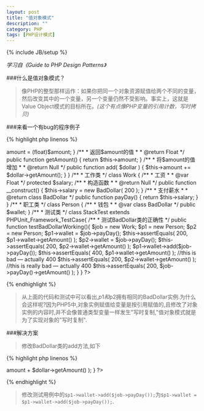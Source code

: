 ```yaml
---
layout: post
title: "值对象模式"
description: ""
category: PHP
tags: [PHP设计模式]
---
```

{% include JB/setup %}


*学习自《Guide to PHP Design Patterns》*

###什么是值对象模式？

>像PHP的整型那样运作：如果你把同一个对象资源赋值给两个不同的变量，然后改变其中的一个变量，另一个变量仍然不受影响。事实上，这就是Value Object模式的目标所在。*\(这个有点像PHP变量的引用计数，写时拷贝\)*

###来看一个有bug的程序例子

{% highlight php linenos %}
<?php
/**
 * 货币类
 */

class BadDollar {

  /**
   * 货币数量
   *
   * @var Float
   */
  protected $amount;

  /**
   * 构造函数
   *
   * @return Null
   */
  public function __construct( $amount = 0 ) {
    $this->amount = (float)$amount;
  }

  /**
   * 返回$amount的值 
   *
   * @return Float
   */
  public function getAmount() {
    return $this->amount;
  }

  /**
   * 将$amount的值增加
   *
   * @return Null
   */
  public function add( $dollar ) {
    $this->amount += $dollar->getAmount();
  }

}

/**
 * 工作类
 */
class Work {

  /**
   * 工资
   *
   * @var Float
   */
  protected $salary;

  /**
   * 构造函数
   *
   * @return Null
   */
  public function __construct() {
    $this->salary = new BadDollar( 200 );
  }

  /**
   * 支付薪水
   *
   * @return class BadDollar
   */
  public function payDay() {
    return $this->salary;
  }

}

/**
 * 职工类
 */
class Person {

  /**
   * 钱包
   *
   * @var class BadDollar
   */
  public $wallet;
}

/**
 * 测试类
 */
class StackTest extends PHPUnit_Framework_TestCase{
  /**
   * 测试BadDollar类的正确性
   */
    public function testBadDollarWorking(){
        $job = new Work;
        $p1 = new Person;
        $p2 = new Person;
        $p1->wallet = $job->payDay();
        $this->assertEquals( 200, $p1->wallet->getAmount() );
        $p2->wallet = $job->payDay();
        $this->assertEquals( 200, $p2->wallet->getAmount() );
        $p1->wallet->add($job->payDay());
        $this->assertEquals( 400, $p1->wallet->getAmount() );
        //this is bad — actually 400
        $this->assertEquals( 200, $p2->wallet->getAmount() );
        //this is really bad — actually 400
        $this->assertEquals( 200, $job->payDay()->getAmount() );
    }
}
?>
{% endhighlight %}

>从上面的代码和测试中可以看出,$p1和$p2拥有相同的BadDollar实例.为什么会这样呢?因为PHP5中,对象实例赋值给变量是按引用赋值的,且修改了对象实例的内容时,并不会像普通类型变量一样发生"写时复制,"值对象模式就是为了实现对象的"写时复制".

###解决方案

>修改BadDollar类的add方法,如下

{% highlight php linenos %}
<?php
public function add( $dollar ) {
    return new BadDollar( $this->amount + $dollar->getAmount() );
}
?>
{% endhighlight %}

>修改测试用例中的`$p1->wallet->add($job->payDay());`为`$p1->wallet = $p1->wallet->add($job->payDay());`.